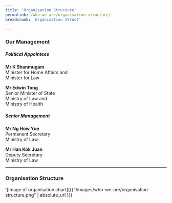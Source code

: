 ```yaml
---
title: 'Organisation Structure'
permalink: /who-we-are/organisation-structure/
breadcrumb: 'Organisation Struct'

---
```



### **Our Management**

##### **Political Appointees**

**Mr K Shanmugam**<br>
Minister for Home Affairs and<br>
Minister for Law

**Mr Edwin Tong**<br>
Senior Minister of State<br>
Ministry of Law and<br>
Ministry of Health

##### **Senior Management**

**Mr Ng How Yue**<br>
Permanent Secretary<br>
Ministry of Law

**Mr Han Kok Juan**<br>
Deputy Secretary<br>
Ministry of Law

---

### **Organisation Structure**

![Image of organisation chart]({{"/images/who-we-are/organisation-structure.png" | absolute_url }})
 
